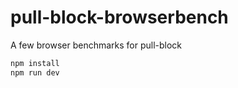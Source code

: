 # pull-block-browserbench
A few browser benchmarks for pull-block

```sh
npm install
npm run dev
```